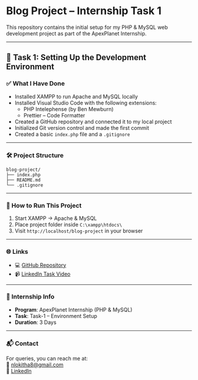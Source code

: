 # Blog Project – Internship Task 1

This repository contains the initial setup for my PHP & MySQL web development project as part of the ApexPlanet Internship.

---

## 🚀 Task 1: Setting Up the Development Environment

### ✅ What I Have Done

- Installed XAMPP to run Apache and MySQL locally
- Installed Visual Studio Code with the following extensions:
  - PHP Intelephense (by Ben Mewburn)
  - Prettier – Code Formatter
- Created a GitHub repository and connected it to my local project
- Initialized Git version control and made the first commit
- Created a basic `index.php` file and a `.gitignore`

---

### 🛠 Project Structure

```
blog-project/
├── index.php
├── README.md
└── .gitignore
```

---

### 🔧 How to Run This Project

1. Start XAMPP → Apache & MySQL
2. Place project folder inside `C:\xampp\htdocs\`
3. Visit `http://localhost/blog-project` in your browser

---

### 🌐 Links

- 💻 [GitHub Repository](https://github.com/lokitha-reddy/Blog-project)
- 📹 [LinkedIn Task Video](https://www.linkedin.com/in/yourprofile)

---

### 📅 Internship Info

- **Program**: ApexPlanet Internship (PHP & MySQL)
- **Task**: Task-1 – Environment Setup
- **Duration**: 3 Days

---

### 📬 Contact

For queries, you can reach me at:  
📧 nlokitha8@gmail.com  
🔗 [LinkedIn](`www.linkedin.com/in/lokitha-narapureddy-44514b363`)

